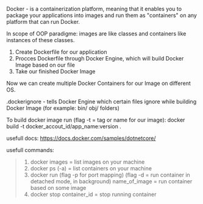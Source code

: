 Docker - is a containerization platform, meaning that it enables you to package your applications into images and run them as "containers" on any platform that can run Docker.

In scope of OOP paradigme: images are like classes and containers like instances of these classes.

1. Create Dockerfile for our application
2. Procces Dockerfile through Docker Engine, which will build Docker Image based on our file
3. Take our finished Docker Image

Now we can create multiple Docker Containers for our Image on different OS.

.dockerignore - tells Docker Engine which certain files ignore while building Docker Image (for example: bin/ obj/ folders)

To build docker image run (flag -t = tag or name for our image):
docker build -t docker_accout_id/app_name:version .

usefull docs: https://docs.docker.com/samples/dotnetcore/

usefull commands:
>1. docker images = list images on your machine
>2. docker ps (-a) = list containers on your machine
>3. docker run (flag -p for port mapping) (flag -d = run container in detached mode, in background) name_of_image = run container based on some image
>4. docker stop container_id = stop running container